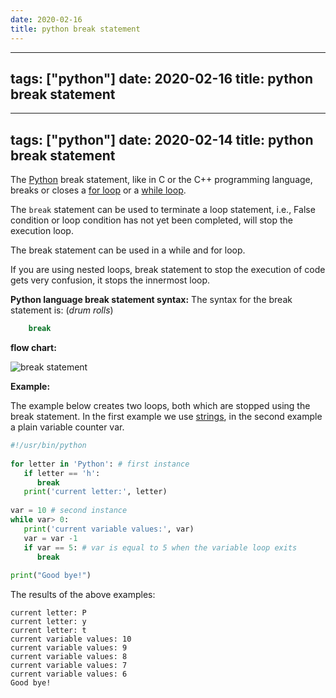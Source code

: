 ```yaml
---
date: 2020-02-16
title: python break statement
---
```

---
tags: ["python"]
date: 2020-02-16
title: python break statement
---
---
tags: ["python"]
date: 2020-02-14
title: python break statement
---
The [Python](https://python.org) break statement, like in C or the C++ programming language, breaks or closes a [for loop](https://pythonprogramminglanguage.com/for-loops/) or a [while loop](https://pythonprogramminglanguage.com/while-loop/).

The `break` statement can be used to terminate a loop statement, i.e., False condition or loop condition has not yet been completed, will stop the execution loop.

The break statement can be used in a while and for loop.

If you are using nested loops, break statement to stop the execution of code gets very confusion, it stops the innermost loop.

**Python language break statement syntax:**
The syntax for the break statement is: (*drum rolls*)
```python   
    break
```
**flow chart:**

![break statement](https://dev-to-uploads.s3.amazonaws.com/i/jrq6oij9bpc383annjgl.jpg)

**Example:**

The example below creates two loops, both which are stopped using the break statement. In the first example we use [strings](https://pythonbasics.org/strings/), in the second example a plain variable counter var.

```python
#!/usr/bin/python
 
for letter in 'Python': # first instance
   if letter == 'h':
      break
   print('current letter:', letter)
  
var = 10 # second instance
while var> 0:
   print('current variable values:', var)
   var = var -1
   if var == 5: # var is equal to 5 when the variable loop exits
      break
 
print("Good bye!")
```
The results of the above examples:
```    
current letter: P
current letter: y
current letter: t
current variable values: 10
current variable values: 9
current variable values: 8
current variable values: 7
current variable values: 6
Good bye!
```
